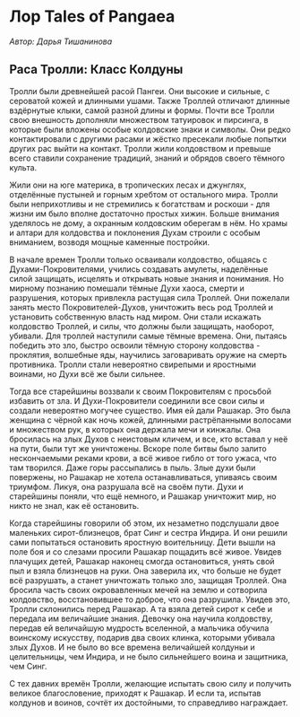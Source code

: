 # Лор Tales of Pangaea
*Автор: Дарья Тишанинова*

## Раса Тролли: Класс Колдуны

Тролли были древнейшей расой Пангеи. Они высокие и сильные, с сероватой кожей и длинными ушами. Также Троллей отличают длинные вздёрнутые клыки, самой разной длины и формы. Почти все Тролли свою внешность дополняли множеством татуировок и пирсинга, в которые были вложены особые колдовские знаки и символы. Они редко контактировали с другими расами и жёстко пресекали любые попытки других рас выйти на контакт. Тролли жили колдовством и превыше всего ставили сохранение традиций, знаний и обрядов своего тёмного культа. 

Жили они на юге материка, в тропических лесах и джунглях, отделённые пустыней и горным хребтом от остального мира. Тролли были неприхотливы и не стремились к богатствам и роскоши - для жизни им было вполне достаточно простых хижин. Больше внимания уделялось не дому, а охранным колдовским оберегам в нём. Но храмы и алтари для колдовства и поклонения Духам строили с особым вниманием, возводя мощные каменные постройки. 

В начале времен Тролли только осваивали колдовство, общаясь с Духами-Покровителями, учились создавать амулеты, наделённые силой защищать, исцелять и открывать новые знания и понимания. Но мирному познанию помешали тёмные Духи хаоса, смерти и разрушения, которых привлекла растущая сила Троллей. Они пожелали занять место Покровителей-Духов, уничтожить весь род Троллей и установить собственную власть над миром. Они стали искажать колдовство Троллей, и силы, что должны были защищать, наоборот, убивали. Для троллей наступили самые тёмные времена. Они, пытаясь победить это зло, быстро освоили тёмную сторону колдовства - проклятия, волшебные яды, научились заговаривать оружие на смерть противника. Тролли стали невероятно свирепыми и яростными воинами, но Духи всё же были сильнее.

Тогда все старейшины воззвали к своим Покровителям с просьбой избавить от зла. И Духи-Покровители соединили все свои силы и создали невероятно могучее существо. Имя ей дали Рашакар. Это была женщина с чёрной как ночь кожей, длинными растрёпанными волосами и множеством рук, в которых она держала мечи и кинжалы. Она бросилась на злых Духов с неистовым кличем, и все, кто вставал у неё на пути, были тут же уничтожены. Вскоре поле битвы было залито нескончаемыми реками крови, а всё живое гибло от того ужаса, что там творился. Даже горы рассыпались в пыль. Злые духи были повержены, но Рашакар не хотела останавливаться, упиваясь своим триумфом. Ликуя, она разрушала всё на своём пути. Духи и старейшины поняли, что ещё немного, и Рашакар уничтожит мир, но никто не знал, как её остановить. 

Когда старейшины говорили об этом, их незаметно подслушали двое маленьких сирот-близнецов, брат Синг и сестра Индира. И они решили сами попытаться остановить яростную воительницу. Дети вышли на поле боя и со слезами просили Рашакар пощадить всё живое. Увидев плачущих детей, Рашакар наконец смогда остановиться, унять свой пыл и взяла близнецов на руки. Она заверила их, что больше не будет всё разрушать, а станет уничтожать только зло, защищая Троллей. Она бросила часть своих окровавленных мечей на землю и сотворила колдовство, восстановившее то доброе, что она разрушила. Увидев это, Тролли склонились перед Рашакар. А та взяла детей сирот к себе и передала им величайшие знания. Девочку она научила колдовству, передав ей величайшую мудрость вселенной, а мальчика обучила воинскому искусству, подарив два своих клинка, которыми убивала злых Духов. И не было во все времена величайшей колдуньи и целительницы, чем Индира, и не было сильнейшего воина и защитника, чем Синг. 

С тех давних времён Тролли, желающие испытать свою силу и получить великое благословение, приходят к Рашакар. И если та, испытав колдунов и воинов, сочтёт их достойными, то справедливо награждает.